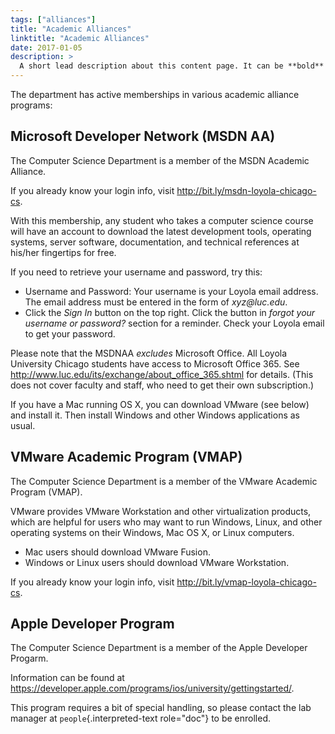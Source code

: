 ```yaml
---
tags: ["alliances"]
title: "Academic Alliances"
linktitle: "Academic Alliances"
date: 2017-01-05
description: >
  A short lead description about this content page. It can be **bold** or _italic_ and can be split over multiple paragraphs.
---
```


The department has active memberships in various academic alliance
programs:

## Microsoft Developer Network (MSDN AA)

The Computer Science Department is a member of the MSDN Academic
Alliance.

If you already know your login info, visit
<http://bit.ly/msdn-loyola-chicago-cs>.

With this membership, any student who takes a computer science course
will have an account to download the latest development tools, operating
systems, server software, documentation, and technical references at
his/her fingertips for free.

If you need to retrieve your username and password, try this:

-   Username and Password: Your username is your Loyola email address.
    The email address must be entered in the form of *xyz\@luc.edu*.
-   Click the *Sign In* button on the top right. Click the button in
    *forgot your username or password?* section for a reminder. Check
    your Loyola email to get your password.

Please note that the MSDNAA *excludes* Microsoft Office. All Loyola
University Chicago students have access to Microsoft Office 365. See
<http://www.luc.edu/its/exchange/about_office_365.shtml> for details.
(This does not cover faculty and staff, who need to get their own
subscription.)

If you have a Mac running OS X, you can download VMware (see below) and
install it. Then install Windows and other Windows applications as
usual.

## VMware Academic Program (VMAP)

The Computer Science Department is a member of the VMware Academic
Program (VMAP).

VMware provides VMware Workstation and other virtualization products,
which are helpful for users who may want to run Windows, Linux, and
other operating systems on their Windows, Mac OS X, or Linux computers.

-   Mac users should download VMware Fusion.
-   Windows or Linux users should download VMware Workstation.

If you already know your login info, visit
<http://bit.ly/vmap-loyola-chicago-cs>.


## Apple Developer Program

The Computer Science Department is a member of the Apple Developer
Progarm.

Information can be found at
<https://developer.apple.com/programs/ios/university/gettingstarted/>.

This program requires a bit of special handling, so please contact the
lab manager at `people`{.interpreted-text role="doc"} to be enrolled.
